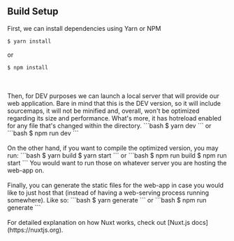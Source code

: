 ## Build Setup

First, we can install dependencies using Yarn or NPM
```bash
$ yarn install
```
or
```bash
$ npm install
```
<br/>
<br/>
Then, for DEV purposes we can launch a local server that will provide our web application. Bare in mind that this is the DEV version, so it will include sourcemaps, it will not be minified and, overall, won't be optimized regarding its size and performance. What's more, it has hotreload enabled for any file that's changed within the directory.
```bash
$ yarn dev
```
or
```bash
$ npm run dev
```
<br/>
<br/>
On the other hand, if you want to compile the optimized version, you may run:
```bash
$ yarn build
$ yarn start
```
or
```bash
$ npm run build
$ npm run start
```
You would want to run those on whatever server you are hosting the web-app on.
<br/>
<br/>
Finally, you can generate the static files for the web-app in case you would like to just host that (instead of having a web-serving process running somewhere). Like so:
```bash
$ yarn generate
```
or
```bash
$ npm run generate
```
<br/>
<br/>
For detailed explanation on how Nuxt works, check out [Nuxt.js docs](https://nuxtjs.org).
